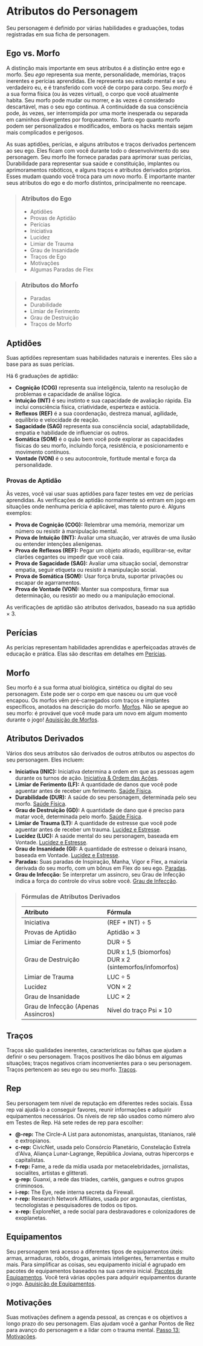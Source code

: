 # Atributos do Personagem

Seu personagem é definido por várias habilidades e graduações, todas registradas em sua ficha de personagem.

## Ego vs. Morfo

A distinção mais importante em seus atributos é a distinção entre ego e morfo. Seu _ego_ representa sua mente, personalidade, memórias, traços inerentes e perícias aprendidas. Ele representa seu estado mental e seu verdadeiro eu, e é transferido com você de corpo para corpo. Seu _morfo_ é a sua forma física (ou às vezes virtual), o corpo que você atualmente habita. Seu morfo pode mudar ou morrer, e às vezes é considerado descartável, mas o seu ego continua. A continuidade da sua consciência pode, às vezes, ser interrompida por uma morte inesperada ou separada em caminhos divergentes por forqueamento. Tanto ego quanto morfo podem ser personalizados e modificados, embora os hacks mentais sejam mais complicados e perigosos.

As suas aptidões, perícias, e alguns atributos e traços derivados pertencem ao seu ego. Eles ficam com você durante todo o desenvolvimento do seu personagem. Seu morfo lhe fornece paradas para aprimorar suas perícias, Durabilidade para representar sua saúde e constituição, implantes ou aprimoramentos robóticos, e alguns traços e atributos derivados próprios. Esses mudam quando você troca para um novo morfo. É importante manter seus atributos do ego e do morfo distintos, principalmente no reencape.

<blockquote>

### Atributos do Ego

<div class="two-columns">

- Aptidões
- Provas de Aptidão
- Perícias
- Iniciativa
- Lucidez
- Limiar de Trauma
- Grau de Insanidade
- Traços de Ego
- Motivações
- Algumas Paradas de Flex

</div>

</blockquote>

<blockquote>

### Atributos do Morfo

<div class="two-columns">

- Paradas
- Durabilidade
- Limiar de Ferimento
- Grau de Destruição
- Traços de Morfo

</div>

</blockquote>

## Aptidões

Suas aptidões representam suas habilidades naturais e inerentes. Eles são a base para as suas perícias.

Há 6 graduações de aptidão:

- **Cognição (COG)** representa sua inteligência, talento na resolução de problemas e capacidade de análise lógica.
- **Intuição (INT)** é seu instinto e sua capacidade de avaliação rápida. Ela inclui consciência física, criatividade, esperteza e astúcia.
- **Reflexos (REF)** é a sua coordenação, destreza manual, agilidade, equilíbrio e velocidade de reação.
- **Sagacidade (SAG)** representa sua consciência social, adaptabilidade, empatia e habilidade de influenciar os outros.
- **Somática (SOM)** é o quão bem você pode explorar as capacidades físicas do seu morfo, incluindo força, resistência, e posicionamento e movimento contínuos.
- **Vontade (VON)** é o seu autocontrole, fortitude mental e força da personalidade.

### Provas de Aptidão

Às vezes, você vai usar suas aptidões para fazer testes em vez de perícias aprendidas. As verificações de aptidão normalmente só entram em jogo em situações onde nenhuma perícia é aplicável, mas talento puro é. Alguns exemplos:

- **Prova de Cognição (COG):** Relembrar uma memória, memorizar um número ou resistir à manipulação mental.
- **Prova de Intuição (INT):** Avaliar uma situação, ver através de uma ilusão ou entender intenções alienígenas.
- **Prova de Reflexos (REF):** Pegar um objeto atirado, equilibrar-se, evitar clarões cegantes ou impedir que você caia.
- **Prova de Sagacidade (SAG):** Avaliar uma situação social, demonstrar empatia, seguir etiqueta ou resistir à manipulação social.
- **Prova de Somática (SOM):** Usar força bruta, suportar privações ou escapar de agarramentos.
- **Prova de Vontade (VON):** Manter sua compostura, firmar sua determinação, ou resistir ao medo ou a manipulação emocional.

As verificações de aptidão são atributos derivados, baseado na sua aptidão × 3.

## Perícias

As perícias representam habilidades aprendidas e aperfeiçoadas através de educação e prática. Elas são descritas em detalhes em [Perícias](../04/18-skills.md).

## Morfo

Seu morfo é a sua forma atual biológica, sintética ou digital do seu personagem. Este pode ser o corpo em que nasceu ou um que você encapou. Os morfos vêm pré-carregados com traços e implantes específicos, anotados na descrição do morfo. [Morfos](../04/21-morphs.md). Não se apegue ao seu morfo: é provável que você mude para um novo em algum momento durante o jogo! [Aquisição de Morfos](../15/03-acquiring-morphs.md).

## Atributos Derivados

Vários dos seus atributos são derivados de outros atributos ou aspectos do seu personagem. Eles incluem:

- **Iniciativa (INIC):** Iniciativa determina a ordem em que as pessoas agem durante os turnos de ação. [Iniciativa & Ordem das Ações](../03/04-initiative-order-of-actions.md).
- **Limiar de Ferimento (LF):** A quantidade de danos que você pode aguentar antes de receber um ferimento. [Saúde Física](../12/16-physical-health.md).
- **Durabilidade (DUR):** A saúde do seu personagem, determinada pelo seu morfo. [Saúde Física](../12/16-physical-health.md).
- **Grau de Destruição (GD):** A quantidade de dano que é preciso para matar você, determinada pelo morfo. [Saúde Física](../12/16-physical-health.md).
- **Limiar de Trauma (LT):** A quantidade de estresse que você pode aguentar antes de receber um trauma. [Lucidez e Estresse](../12/18-mental-health.md#lucidity-and-stress).
- **Lucidez (LUC):** A saúde mental do seu personagem, baseada em Vontade. [Lucidez e Estresse](../12/18-mental-health.md#lucidity-and-stress).
- **Grau de Insanidade (GI):** A quantidade de estresse o deixará insano, baseada em Vontade. [Lucidez e Estresse](../12/18-mental-health.md#lucidity-and-stress).
- **Paradas:** Suas paradas de Inspiração, Manha, Vigor e Flex, a maioria derivada do seu morfo, com um bônus em Flex do seu ego. [Paradas](../03/05-pools.md).
- **Grau de Infecção:** Se interpretar um assincro, seu Grau de Infecção indica a força do controle do vírus sobre você. [Grau de Infecção](../14/01-psi-overview.md#infection-rating).

<blockquote class="table">

### Fórmulas de Atributos Derivados

| Atributo                            | Fórmula                                                         |
|:----------------------------------- |:--------------------------------------------------------------- |
| Iniciativa                          | (REF + INT) ÷ 5                                                 |
| Provas de Aptidão                   | Aptidão × 3                                                     |
| Limiar de Ferimento                 | DUR ÷ 5                                                         |
| Grau de Destruição                  | DUR x 1,5 (biomorfos)<br>DUR x 2 (sintemorfos/infomorfos) |
| Limiar de Trauma                    | LUC ÷ 5                                                         |
| Lucidez                             | VON × 2                                                         |
| Grau de Insanidade                  | LUC × 2                                                         |
| Grau de Infecção (Apenas Assincros) | Nível do traço Psi × 10                                         |

</blockquote>

## Traços

Traços são qualidades inerentes, características ou falhas que ajudam a definir o seu personagem. Traços positivos lhe dão bônus em algumas situações; traços negativos criam inconvenientes para o seu personagem. Traços pertencem ao seu ego ou seu morfo. [Traços](../04/28-traits.md).

## Rep

Seu personagem tem nível de reputação em diferentes redes sociais. Essa rep vai ajudá-lo a conseguir favores, reunir informações e adquirir equipamentos necessários. Os níveis de rep são usados como número alvo em Testes de Rep. Há sete redes de rep para escolher:

- **@-rep:** The Circle-A List para autonomistas, anarquistas, titanianos, ralé e extropianos.
- **c-rep:** CivicNet, usada pelo Consórcio Planetário, Constelação Estrela d'Alva, Aliança Lunar-Lagrange, República Joviana, outras hipercorps e capitalistas.
- **f-rep:** Fame, a rede da mídia usada por metacelebridades, jornalistas, socialites, artistas e glitterati.
- **g-rep:** Guanxi, a rede das tríades, cartéis, gangues e outros grupos criminosos.
- **i-rep:** The Eye, rede interna secreta da Firewall.
- **r-rep:** Research Network Affiliates, usada por argonautas, cientistas, tecnologistas e pesquisadores de todos os tipos.
- **x-rep:** ExploreNet, a rede social para desbravadores e colonizadores de exoplanetas.

## Equipamentos

Seu personagem terá acesso a diferentes tipos de equipamentos úteis: armas, armaduras, robôs, drogas, animais inteligentes, ferramentas e muito mais. Para simplificar as coisas, seu equipamento inicial é agrupado em pacotes de equipamentos baseados na sua carreira inicial. [Pacotes de Equipamentos](../04/27-gear-packs.md). Você terá várias opções para adquirir equipamentos durante o jogo. [Aquisição de Equipamentos](../16/02-acquiring-gear.md).

## Motivações

Suas motivações definem a agenda pessoal, as crenças e os objetivos a longo prazo do seu personagem. Elas ajudam você a ganhar Pontos de Rez para avanço do personagem e a lidar com o trauma mental. [Passo 13: Motivações](../04/16-step-13-motivations.md).
